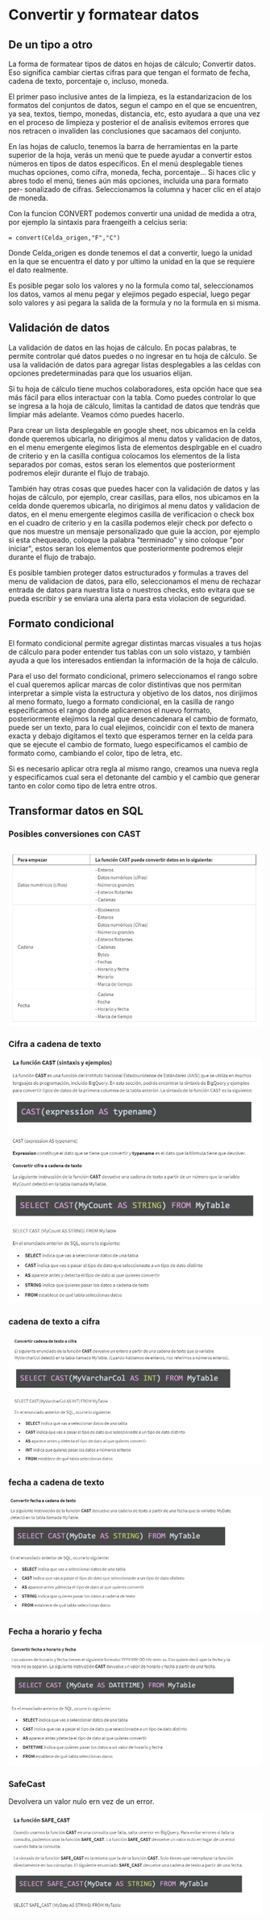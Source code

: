 # Convertir y formatear datos

## De un tipo a otro

La forma de formatear tipos de datos en hojas de cálculo; Convertir datos. Eso significa cambiar ciertas cifras para que
tengan el formato de fecha, cadena de texto, porcentaje o, incluso, moneda.

El primer paso inclusive antes de la limpieza, es la estandarizacion de los formatos del conjuntos de datos, segun el
campo en el que se encuentren, ya sea, textos, tiempo, monedas, distancia, etc, esto ayudara a que una vez en el proceso
de limpieza y posterior el de analisis evitemos errores que nos retracen o invaliden las conclusiones que sacamaos del
conjunto.

En las hojas de caluclo, tenemos la barra de herramientas en la parte superior de la hoja, verás un menú que te puede
ayudar a convertir estos números en tipos de datos específicos. En el menú desplegable tienes muchas opciones, como cifra,
moneda, fecha, porcentaje... Si haces clic y abres todo el menú, tienes aún más opciones, incluida una para formato per-
sonalizado de cifras. Seleccionamos la columna y hacer clic en el atajo de moneda.

Con la funcion CONVERT podemos convertir una unidad de medida a otra, por ejemplo la sintaxis para fraengeith a celcius
seria:

    = convert(Celda_origen,"F","C")

Donde Celda_origen es donde tenemos el dat a convertir, luego la unidad en la que se encuentra el dato y por ultimo la
unidad en la que se requiere el dato realmente.

Es posible pegar solo los valores y no la formula como tal, seleccionamos los datos, vamos al menu pegar y elejimos pegado
especial, luego pegar solo valores y asi pegara la salida de la formula y no la formula en si misma.

## Validación de datos

La validación de datos en las hojas de cálculo. En pocas palabras, te permite controlar qué datos puedes o no ingresar en
tu hoja de cálculo. Se usa la validación de datos para agregar listas desplegables a las celdas con opciones predeterminadas
para que los usuarios elijan.

Si tu hoja de cálculo tiene muchos colaboradores, esta opción hace que sea más fácil para ellos interactuar con la tabla.
Como puedes controlar lo que se ingresa a la hoja de cálculo, limitas la cantidad de datos que tendrás que limpiar más
adelante. Veamos cómo puedes hacerlo.

Para crear un lista desplegable en google sheet, nos ubicamos en la celda donde queremos ubicarla, no dirigimos al menu
datos y validacion de datos, en el menu emergente elegimos lista de elementos desplrgable en el cuadro de criterio y en
la casilla contigua colocamos los elementos de la lista separados por comas, estos seran los elementos que posteriorment
podremos elejir durante el flujo de trabajo.

También hay otras cosas que puedes hacer con la validación de datos y las hojas de cálculo, por ejemplo, crear casillas,
para ellos, nos ubicamos en la celda donde queremos ubicarla, no dirigimos al menu datos y validacion de datos, en el menu
emergente elegimos casilla de verificacion o check box en el cuadro de criterio y en la casilla podemos elejir check por defecto
o que nos muestre un mensaje personalizado que guie la accion, por ejemplo si esta chequeado, coloque la palabra "terminado" y
sino coloque "por iniciar", estos seran los elementos que posteriormente podremos elejir durante el flujo de trabajo.

Es posible tambien proteger datos estructurados y formulas a traves del menu de validacion de datos, para ello, seleccionamos
el menu de rechazar entrada de datos para nuestra lista o nuestros checks, esto evitara que se pueda escribir y se enviara
una alerta para esta violacion de seguridad.

## Formato condicional

El formato condicional permite agregar distintas marcas visuales a tus hojas de cálculo para poder entender tus tablas con
un solo vistazo, y también ayuda a que los interesados entiendan la información de la hoja de cálculo.

Para el uso del formato condicional, primero seleccionamos el rango sobre el cual queremos aplicar marcas de color distintivas
que nos permitan interpretar a simple vista la estructura y objetivo de los datos, nos dirijimos al meno formato, luego
a formato condicional, en la casilla de rango especificamos el rango donde aplicaremos el nuevo formato, posteriormente elejimos
la regal que desencadenara el cambio de formato, puede ser un texto, para lo cual elejimos, coincidir con el texto de manera exacta y debajo
digitamos el texto que esperamos terner en la celda para que se ejecute el cambio de formato, luego especificamos el cambio de formato
como, cambiando el color, tipo de letra, etc.

Si es necesario aplicar otra regla al mismo rango, creamos una nueva regla y especificamos cual sera el detonante del cambio
y el cambio que generar tanto en color como tipo de letra entre otros.

## Transformar datos en SQL

### Posibles conversiones con CAST

![Alt text](image.png)

### Cifra a cadena de texto

![Alt text](image-1.png)

### cadena de texto a cifra

![Alt text](image-2.png)

### fecha a cadena de texto

![Alt text](image-3.png)

### Fecha a horario y fecha

![Alt text](image-4.png)

### SafeCast

Devolvera un valor nulo ern vez de un error.

![Alt text](image-5.png)
